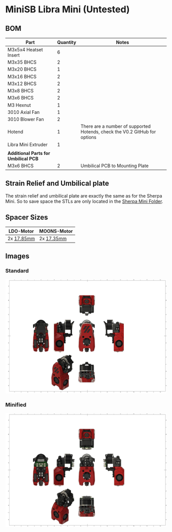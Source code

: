 # MiniSB Libra Mini (Untested)

## BOM
| Part | Quantity | Notes |
|--|----------|----|
| M3x5x4 Heatset Insert | 6 | |
| M3x35 BHCS | 2 | |
| M3x20 BHCS | 1 | 
| M3x16 BHCS | 2 |
| M3x12 BHCS | 2 | |
| M3x8 BHCS | 2 | |
| M3x6 BHCS | 2 | |
| M3 Hexnut | 1 |
| 3010 Axial Fan | 1 |
| 3010 Blower Fan | 2 |
| Hotend | 1 | There are a number of supported Hotends, check the V0.2 GitHub for options |
| Libra Mini Extruder | 1 |
| | | | |
| **Additional Parts for Umbilical PCB** | | |
| M3x6 BHCS | 2 | Umbilical PCB to Mounting Plate |

## Strain Relief and Umbilical plate
The strain relief and umbilical plate are exactly the same as for the Sherpa Mini.
So to save space the STLs are only located in the [Sherpa Mini Folder](../Sherpa_Mini/).

## Spacer Sizes

| LDO-Motor                                                     | MOONS-Motor                                                   |
| ---- | ---- |
| 2x [17.85mm](/Spacers/Octagon-STL/Octagon_Spacer_17.85mm.stl) | 2x [17.35mm](/Spacers/Octagon-STL/Octagon_Spacer_17.35mm.stl) |

## Images

### Standard

![Standard](images/Libra_Mini.png)

### Minified

![Minified](images/Libra_Mini_Minified.png)
